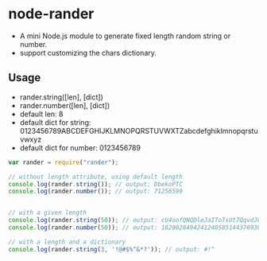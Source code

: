 # node-rander

+ A mini Node.js module to generate fixed length random string or number.
+ support customizing the chars dictionary.

## Usage

+ rander.string([len], [dict])
+ rander.number([len], [dict])
+ default len: 8
+ default dict for string: 0123456789ABCDEFGHIJKLMNOPQRSTUVWXTZabcdefghiklmnopqrstuvwxyz
+ default dict for number: 0123456789



```javascript
var rander = require("rander");

// without length attribute, using default length
console.log(rander.string()); // output: DbekoPTC
console.log(rander.number()); // output: 71256599


// with a given length
console.log(rander.string(50)); // output: cU4oofQNQDleJaIToTsUt7QqvdJ8cBNlTJ8mVFPx5Awr0EuxmG
console.log(rander.number(50)); // output: 18200284942412405851443769383804773969628467668668

// with a length and a dictionary
console.log(rander.string(3, '!@#$%^&*?')); // output: #!^

```